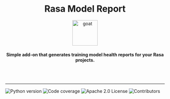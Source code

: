 <div align="center">
<h1>Rasa Model Report</h1>

<a href="https://www.emojione.com/emoji/1f410">
  <img
    height="80"
    width="80"
    alt="goat"
    src="https://raw.githubusercontent.com/testing-library/react-testing-library/main/other/goat.png"
  />
</a>

<h4>Simple add-on that generates training model health reports for your Rasa projects.</h4>

<br />

<!-- [**Read The Docs**](https://testing-library.com/react) | -->
<!-- [Edit the docs](https://github.com/testing-library/testing-library-docs) -->

<br />
</div>

<hr />

<!-- prettier-ignore-start -->
![Python version](https://img.shields.io/static/v1?label=python&message=v3.10&color=3776AB)
![Code coverage](https://img.shields.io/static/v1?label=coverage&message=100%&color=success)
![Apache 2.0 License](https://img.shields.io/static/v1?label=license&message=Apache%202.0&color=yellowgreen)
![Contributors](https://img.shields.io/github/contributors/brunohjs/rasa-model-report)
<!-- prettier-ignore-end -->
